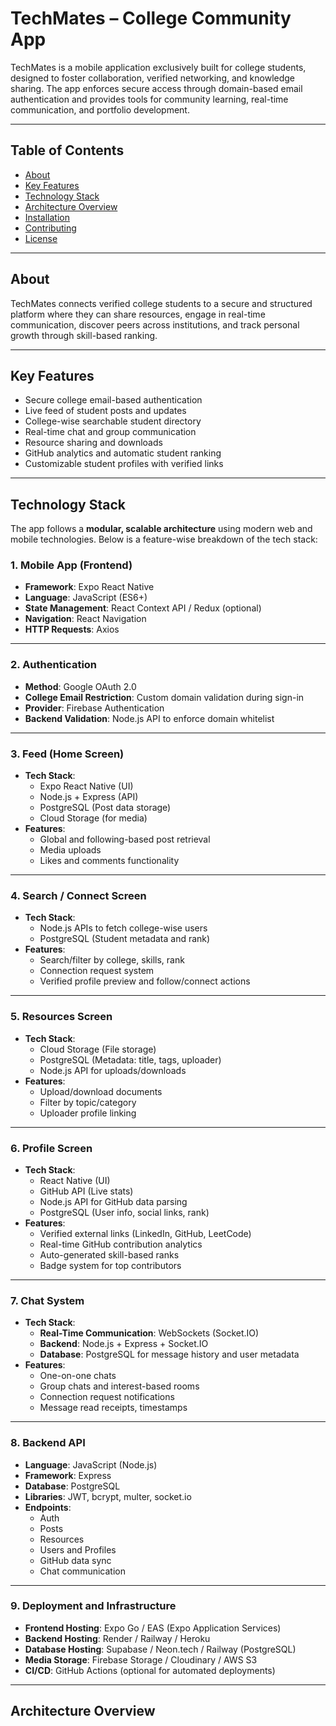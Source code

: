 # TechMates – College Community App

TechMates is a mobile application exclusively built for college students, designed to foster collaboration, verified networking, and knowledge sharing. The app enforces secure access through domain-based email authentication and provides tools for community learning, real-time communication, and portfolio development.

---

## Table of Contents

- [About](#about)
- [Key Features](#key-features)
- [Technology Stack](#technology-stack)
- [Architecture Overview](#architecture-overview)
- [Installation](#installation)
- [Contributing](#contributing)
- [License](#license)

---

## About

TechMates connects verified college students to a secure and structured platform where they can share resources, engage in real-time communication, discover peers across institutions, and track personal growth through skill-based ranking.

---

## Key Features

- Secure college email-based authentication
- Live feed of student posts and updates
- College-wise searchable student directory
- Real-time chat and group communication
- Resource sharing and downloads
- GitHub analytics and automatic student ranking
- Customizable student profiles with verified links

---

## Technology Stack

The app follows a **modular, scalable architecture** using modern web and mobile technologies. Below is a feature-wise breakdown of the tech stack:

### 1. **Mobile App (Frontend)**
- **Framework**: Expo React Native
- **Language**: JavaScript (ES6+)
- **State Management**: React Context API / Redux (optional)
- **Navigation**: React Navigation
- **HTTP Requests**: Axios

---

### 2. **Authentication**
- **Method**: Google OAuth 2.0
- **College Email Restriction**: Custom domain validation during sign-in
- **Provider**: Firebase Authentication
- **Backend Validation**: Node.js API to enforce domain whitelist

---

### 3. **Feed (Home Screen)**
- **Tech Stack**:
  - Expo React Native (UI)
  - Node.js + Express (API)
  - PostgreSQL (Post data storage)
  - Cloud Storage (for media)
- **Features**:
  - Global and following-based post retrieval
  - Media uploads
  - Likes and comments functionality

---

### 4. **Search / Connect Screen**
- **Tech Stack**:
  - Node.js APIs to fetch college-wise users
  - PostgreSQL (Student metadata and rank)
- **Features**:
  - Search/filter by college, skills, rank
  - Connection request system
  - Verified profile preview and follow/connect actions

---

### 5. **Resources Screen**
- **Tech Stack**:
  - Cloud Storage (File storage)
  - PostgreSQL (Metadata: title, tags, uploader)
  - Node.js API for uploads/downloads
- **Features**:
  - Upload/download documents
  - Filter by topic/category
  - Uploader profile linking

---

### 6. **Profile Screen**
- **Tech Stack**:
  - React Native (UI)
  - GitHub API (Live stats)
  - Node.js API for GitHub data parsing
  - PostgreSQL (User info, social links, rank)
- **Features**:
  - Verified external links (LinkedIn, GitHub, LeetCode)
  - Real-time GitHub contribution analytics
  - Auto-generated skill-based ranks
  - Badge system for top contributors

---

### 7. **Chat System**
- **Tech Stack**:
  - **Real-Time Communication**: WebSockets (Socket.IO)
  - **Backend**: Node.js + Express + Socket.IO
  - **Database**: PostgreSQL for message history and user metadata
- **Features**:
  - One-on-one chats
  - Group chats and interest-based rooms
  - Connection request notifications
  - Message read receipts, timestamps

---

### 8. **Backend API**
- **Language**: JavaScript (Node.js)
- **Framework**: Express
- **Database**: PostgreSQL
- **Libraries**: JWT, bcrypt, multer, socket.io
- **Endpoints**:
  - Auth
  - Posts
  - Resources
  - Users and Profiles
  - GitHub data sync
  - Chat communication

---

### 9. **Deployment and Infrastructure**
- **Frontend Hosting**: Expo Go / EAS (Expo Application Services)
- **Backend Hosting**: Render / Railway / Heroku
- **Database Hosting**: Supabase / Neon.tech / Railway (PostgreSQL)
- **Media Storage**: Firebase Storage / Cloudinary / AWS S3
- **CI/CD**: GitHub Actions (optional for automated deployments)

---

## Architecture Overview

